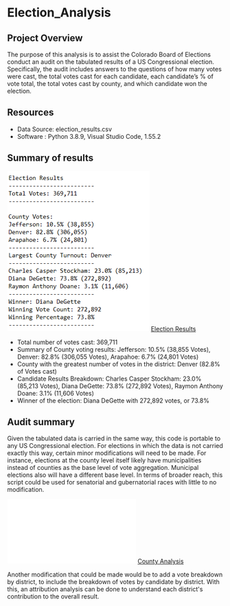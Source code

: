 # Election_Analysis
## Project Overview

The purpose of this analysis is to assist the Colorado Board of Elections conduct an audit on the tabulated results of a US Congressional election.  Specifically, the audit includes answers to the questions of how many votes were cast, the total votes cast for each candidate, each candidate’s % of vote total, the total votes cast by county, and which candidate won the election.

## Resources
- Data Source: election_results.csv
- Software : Python 3.8.9, Visual Studio Code, 1.55.2

## Summary of results

![Election Results](other_resources/Election_Results.png)
[Election Results](other_resources/Election_Results.png?raw=true "Election Results")

- Total number of votes cast: 369,711
- Summary of County voting results:
      Jefferson: 10.5% (38,855 Votes), 
      Denver: 82.8% (306,055 Votes), 
      Arapahoe: 6.7% (24,801 Votes)
- County with the greatest number of votes in the district: Denver (82.8% of Votes cast)
- Candidate Results Breakdown:
          Charles Casper Stockham: 23.0% (85,213 Votes), 
          Diana DeGette: 73.8% (272,892 Votes), 
          Raymon Anthony Doane: 3.1% (11,606 Votes)
- Winner of the election:
          Diana DeGette with 272,892 votes, or 73.8% 

## Audit summary
Given the tabulated data is carried in the same way, this code is portable to any US Congressional election.  For elections in which the data is not carried exactly this way, certain minor modifications will need to be made.  For instance, elections at the county level itself likely have municipalities instead of counties as the base level of vote aggregation.  Municipal elections also will have a different base level.  In terms of broader reach, this script could be used for senatorial and gubernatorial races with little to no modification.


![County Analysis](other_resources/county_analysis.txt)
[County Analysis](other_resources/county_analysis.txt?raw=true "County Analysis")

Another modification that could be made would be to add a vote breakdown by district, to include the breakdown of votes by candidate by district.  With this, an attribution analysis can be done to understand each district's contribution to the overall result.
